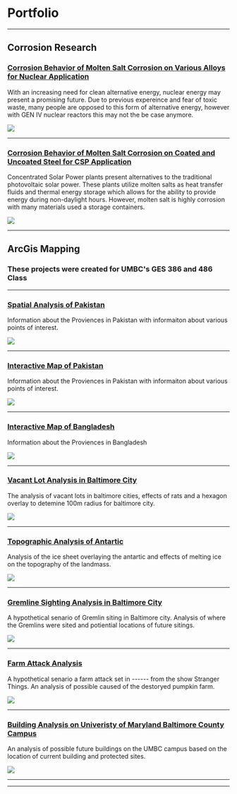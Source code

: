 # Portfolio

---
## Corrosion Research

### [Corrosion Behavior of Molten Salt Corrosion on Various Alloys for Nuclear Application](tshah2.github.io/NucCor)

With an increasing need for clean alternative energy, nuclear energy may present a promising future. Due to previous expereince and fear of toxic waste, many people are opposed to this form of alternative energy, however with GEN IV nuclear reactors this may not the be case anymore. 

[<img src="/images/486_24.PNG"/>](tshah2.github.io/NucCor)

---
### [Corrosion Behavior of Molten Salt Corrosion on Coated and Uncoated Steel for CSP Application](tshah2.github.io/CSPCor)

Concentrated Solar Power plants present alternatives to the traditional photovoltaic solar power. These plants utilize molten salts as heat transfer fluids and thermal energy storage which allows for the ability to provide energy during non-daylight hours. However, molten salt is highly corrosion with many materials used a storage containers. 

[<img src="/images/486_23.PNG"/>](tshah2.github.io/CSPCor)

---
## ArcGis Mapping
### These projects were created for UMBC's GES 386 and 486 Class

---
### [Spatial Analysis of Pakistan](tshah2.github.io/project1_ges486/Pakistan_Spatial)
Information about the Proviences in Pakistan with informaiton about various points of interest.

[<img src="/images/PakPre.PNG"/>](tshah2.github.io/project1_ges486/Pakistan_Spatial)

---
### [Interactive Map of Pakistan](tshah2.github.io/Pakistan)
Information about the Proviences in Pakistan with informaiton about various points of interest.

[<img src="/images/PakGlimps.PNG"/>](tshah2.github.io/Pakistan)

---

### [Interactive Map of Bangladesh](tshah2.github.io/WebMap)
Information about the Proviences in Bangladesh

[<img src="/images/Bangla.PNG"/>](tshah2.github.io/WebMap)

---
### [Vacant Lot Analysis in Baltimore City](tshah2.github.io/Vacancy)
The analysis of vacant lots in baltimore cities, effects of rats and a hexagon overlay to detemine 100m radius for baltimore city. 

[<img src="/images/486_17.PNG"/>](tshah2.github.io/Vacancy)

---
### [Topographic Analysis of Antartic](tshah2.github.io/TopographyArtic)
Analysis of the ice sheet overlaying the antartic and effects of melting ice on the topography of the landmass. 

[<img src="/images/486_18.PNG">](tshah2.github.io/TopographyArtic)

---
### [Gremline Sighting Analysis in Baltimore City](tshah2.github.io/BaltGremlin)
A hypothetical senario of Gremlin siting in Baltimore city. Analysis of where the Gremlins were sited and potiential locations of future sitings. 

[<img src="/images/486_19.PNG"/>](tshah2.github.io/BaltGremlin)

---
### [Farm Attack Analysis](tshah2.github.io/StrangerGrem)
A hypothetical senario a farm attack set in ------ from the show Stranger Things. An analysis of possible caused of the destoryed pumpkin farm. 

[<img src="/images/486_20.PNG"/>](tshah2.github.io/StrangerGrem)

---
### [Building Analysis on Univeristy of Maryland Baltimore County Campus](tshah2.github.io/UMBCBuild)
An analysis of possible future buildings on the UMBC campus based on the location of current building and protected sites. 

[<img src="/images/486_21.PNG"/>](tshah2.github.io/UMBCBuild)

---




---

